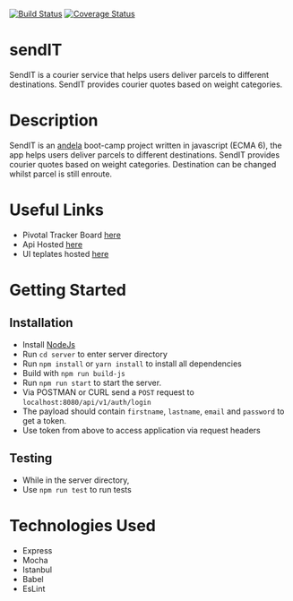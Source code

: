 [![Build Status](https://travis-ci.com/oneEyedSunday/sendIT.svg?branch=develop)](https://travis-ci.com/oneEyedSunday/sendIT)
[![Coverage Status](https://coveralls.io/repos/github/oneEyedSunday/sendIT/badge.svg?branch=develop)](https://coveralls.io/github/oneEyedSunday/sendIT?branch=develop)

# sendIT 
SendIT is a courier service that helps users deliver parcels to different destinations. SendIT provides courier quotes based on weight categories.

# Description
SendIT is an [andela](https://www.andela.com) boot-camp project written in javascript \(ECMA 6\), the app helps users deliver parcels to different destinations. SendIT provides courier quotes based on weight categories. Destination can be changed whilst parcel is still enroute.

# Useful Links
* Pivotal Tracker Board [here](https://www.pivotaltracker.com/n/projects/2215838)
* Api Hosted [here](https://ispoa-sendit.herokuapp.com/api)
* UI teplates hosted [here](https://oneeyedsunday.github.io/sendIT/UI/index.html)

# Getting Started
## Installation
* Install [NodeJs](https://nodejs.org/en/download)
* Run `cd server` to enter server directory
* Run `npm install` or `yarn install` to install all dependencies
* Build with `npm run build-js`
* Run `npm run start` to start the server.
* Via POSTMAN or CURL send a `POST` request to `localhost:8080/api/v1/auth/login`
* The payload should contain `firstname`, `lastname`, `email` and `password` to get a token.
* Use token from above to access application via request headers

## Testing 
* While in the server directory, 
* Use `npm run test` to run tests


# Technologies Used
* Express
* Mocha
* Istanbul
* Babel
* EsLint